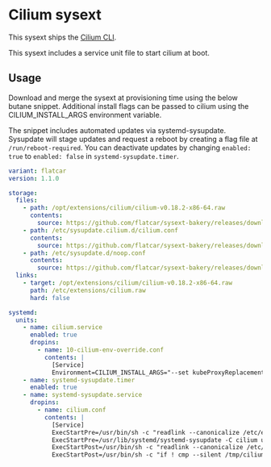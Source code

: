 # Cilium sysext

This sysext ships the [Cilium CLI](https://github.com/cilium/cilium-cli).

This sysext includes a service unit file to start cilium at boot.

## Usage

Download and merge the sysext at provisioning time using the below butane
snippet.  Additional install flags can be passed to cilium using the
CILIUM_INSTALL_ARGS environment variable.

The snippet includes automated updates via systemd-sysupdate.
Sysupdate will stage updates and request a reboot by creating a flag file at `/run/reboot-required`.
You can deactivate updates by changing `enabled: true` to `enabled: false` in `systemd-sysupdate.timer`.

```yaml
variant: flatcar
version: 1.1.0

storage:
  files:
    - path: /opt/extensions/cilium/cilium-v0.18.2-x86-64.raw
      contents:
        source: https://github.com/flatcar/sysext-bakery/releases/download/latest/cilium-v0.18.2-x86-64.raw
    - path: /etc/sysupdate.cilium.d/cilium.conf
      contents:
        source: https://github.com/flatcar/sysext-bakery/releases/download/latest/clium.conf
    - path: /etc/sysupdate.d/noop.conf
      contents:
        source: https://github.com/flatcar/sysext-bakery/releases/download/latest/noop.conf
  links:
    - target: /opt/extensions/cilium/cilium-v0.18.2-x86-64.raw
      path: /etc/extensions/cilium.raw
      hard: false

systemd:
  units:
    - name: cilium.service
      enabled: true
      dropins:
        - name: 10-cilium-env-override.conf
          contents: |
            [Service]
            Environment=CILIUM_INSTALL_ARGS="--set kubeProxyReplacement=true --namespace=kube-system"
    - name: systemd-sysupdate.timer
      enabled: true
    - name: systemd-sysupdate.service
      dropins:
        - name: cilium.conf
          contents: |
            [Service]
            ExecStartPre=/usr/bin/sh -c "readlink --canonicalize /etc/extensions/cilium.raw > /tmp/cilium"
            ExecStartPre=/usr/lib/systemd/systemd-sysupdate -C cilium update
            ExecStartPost=/usr/bin/sh -c "readlink --canonicalize /etc/extensions/cilium.raw > /tmp/cilium-new"
            ExecStartPost=/usr/bin/sh -c "if ! cmp --silent /tmp/cilium /tmp/cilium-new; then touch /run/reboot-required; fi"
```
